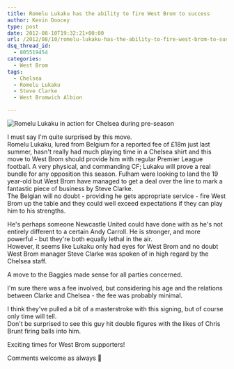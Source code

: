```yaml
---
title: Romelu Lukaku has the ability to fire West Brom to success
author: Kevin Doocey
type: post
date: 2012-08-10T19:32:21+00:00
url: /2012/08/10/romelu-lukaku-has-the-ability-to-fire-west-brom-to-success/
dsq_thread_id:
  - 805519454
categories:
  - West Brom
tags:
  - Chelsea
  - Romelu Lukaku
  - Steve Clarke
  - West Bromwich Albion

---
```

![Romelu Lukaku in action for Chelsea during pre-season](/uploads/2012/08/Romelu-Lukaku-Chelsea.jpg)

I must say I'm quite surprised by this move.   
Romelu Lukaku, lured from Belgium for a reported fee of £18m just last summer, hasn't really had much playing time in a Chelsea shirt and this move to West Brom should provide him with regular Premier League football. A very physical, and commanding CF; Lukaku will prove a real bundle for any opposition this season. Fulham were looking to land the 19 year-old but West Brom have managed to get a deal over the line to mark a fantastic piece of business by Steve Clarke.   
The Belgian will no doubt - providing <!--more--> he gets appropriate service - fire West Brom up the table and they could well exceed expectations if they can play him to his strengths. 

He's perhaps someone Newcastle United could have done with as he's not entirely different to a certain Andy Carroll. He is stronger, and more powerful - but they're both equally lethal in the air.  
However, it seems like Lukaku only had eyes for West Brom and no doubt West Brom manager Steve Clarke was spoken of in high regard by the Chelsea staff.

A move to the Baggies made sense for all parties concerned.

I'm sure there was a fee involved, but considering his age and the relations between Clarke and Chelsea - the fee was probably minimal.

I think they've pulled a bit of a masterstroke with this signing, but of course only time will tell.  
Don't be surprised to see this guy hit double figures with the likes of Chris Brunt firing balls into him.

Exciting times for West Brom supporters!

Comments welcome as always 🙂 
